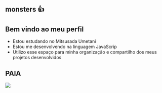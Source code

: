 ## monsters 👍

## Bem vindo ao meu perfil
- Estou estudando no Mitsusada Umetani
- Estou me desenvolvendo na linguagem JavaScrip
- Utilizo esse espaço para minha organização e compartilho dos meus projetos desenvolvidos

## PAIA


![](https://media1.tenor.com/m/VnoFot8xHqwAAAAC/darling-in-the-franxx-zero-two.gif) 

